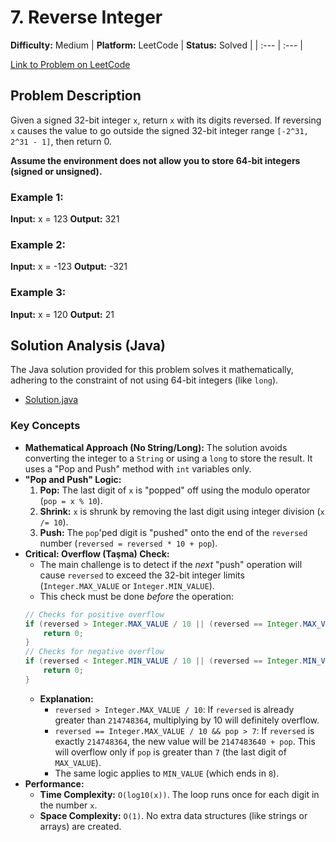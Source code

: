 # 7. Reverse Integer

**Difficulty:** Medium
| **Platform:** LeetCode | **Status:** Solved |
| :--- | :--- |

[Link to Problem on LeetCode](https://leetcode.com/problems/reverse-integer/)

## Problem Description

Given a signed 32-bit integer `x`, return `x` with its digits reversed. If reversing `x` causes the value to go outside the signed 32-bit integer range `[-2^31, 2^31 - 1]`, then return 0.

**Assume the environment does not allow you to store 64-bit integers (signed or unsigned).**

### Example 1:

**Input:** x = 123
**Output:** 321

### Example 2:

**Input:** x = -123
**Output:** -321

### Example 3:

**Input:** x = 120
**Output:** 21

## Solution Analysis (Java)

The Java solution provided for this problem solves it mathematically, adhering to the constraint of not using 64-bit integers (like `long`).

* [Solution.java](./Solution.java)

### Key Concepts

* **Mathematical Approach (No String/Long):** The solution avoids converting the integer to a `String` or using a `long` to store the result. It uses a "Pop and Push" method with `int` variables only.
* **"Pop and Push" Logic:**
    1.  **Pop:** The last digit of `x` is "popped" off using the modulo operator (`pop = x % 10`).
    2.  **Shrink:** `x` is shrunk by removing the last digit using integer division (`x /= 10`).
    3.  **Push:** The `pop`'ped digit is "pushed" onto the end of the `reversed` number (`reversed = reversed * 10 + pop`).
* **Critical: Overflow (Taşma) Check:**
    * The main challenge is to detect if the *next* "push" operation will cause `reversed` to exceed the 32-bit integer limits (`Integer.MAX_VALUE` or `Integer.MIN_VALUE`).
    * This check must be done *before* the operation:
    ```java
    // Checks for positive overflow
    if (reversed > Integer.MAX_VALUE / 10 || (reversed == Integer.MAX_VALUE / 10 && pop > 7)) {
        return 0;
    }
    // Checks for negative overflow
    if (reversed < Integer.MIN_VALUE / 10 || (reversed == Integer.MIN_VALUE / 10 && pop < -8)) {
        return 0;
    }
    ```
    * **Explanation:**
        * `reversed > Integer.MAX_VALUE / 10`: If `reversed` is already greater than `214748364`, multiplying by 10 will definitely overflow.
        * `reversed == Integer.MAX_VALUE / 10 && pop > 7`: If `reversed` is exactly `214748364`, the new value will be `2147483640 + pop`. This will overflow only if `pop` is greater than `7` (the last digit of `MAX_VALUE`).
        * The same logic applies to `MIN_VALUE` (which ends in `8`).
* **Performance:**
    * **Time Complexity:** `O(log10(x))`. The loop runs once for each digit in the number `x`.
    * **Space Complexity:** `O(1)`. No extra data structures (like strings or arrays) are created.